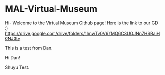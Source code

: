 # MAL-Virtual-Museum

Hi- Welcome to the Virtual Museum Github page! 
Here is the link to our GD :) https://drive.google.com/drive/folders/1ImwTv0V6YMQ6C3UGJNn7HSBaiH6NJ3ty

This is a test from Dan.

Hi Dan!


Shuyu Test.
